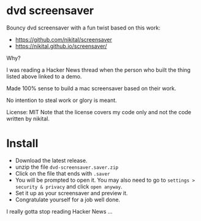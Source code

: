 # dvd screensaver

Bouncy dvd screensaver with a fun twist based on this work:

- https://github.com/nikital/screensaver
- https://nikital.github.io/screensaver/

Why?

I was reading a Hacker News thread when the person who built the thing listed above linked to a demo.

Made 100% sense to build a mac screensaver based on their work.

No intention to steal work or glory is meant.

License: MIT
Note that the license covers my code only and not the code written by nikital.

# Install

- Download the latest release.
- unzip the file `dvd-screensaver.saver.zip`
- Click on the file that ends with `.saver`
- You will be prompted to open it. You may also need to go to `settings > security & privacy` and click `open anyway`.
- Set it up as your screensaver and preview it.
- Congratulate yourself for a job well done.






I really gotta stop reading Hacker News ... 
